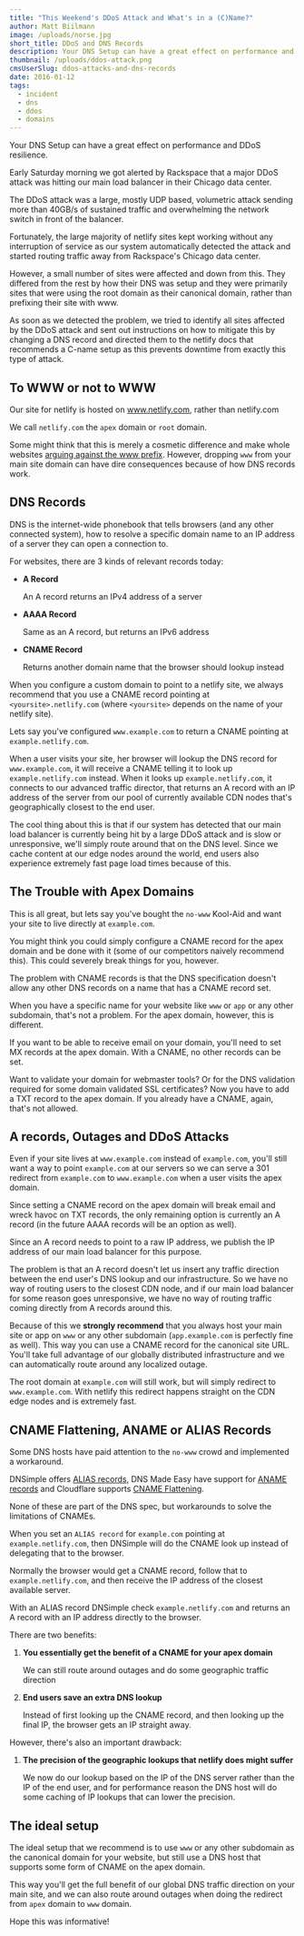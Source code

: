 ```yaml
---
title: "This Weekend's DDoS Attack and What's in a (C)Name?"
author: Matt Biilmann
image: /uploads/norse.jpg
short_title: DDoS and DNS Records
description: Your DNS Setup can have a great effect on performance and DDoS resilience.
thumbnail: /uploads/ddos-attack.png
cmsUserSlug: ddos-attacks-and-dns-records
date: 2016-01-12
tags:
  - incident
  - dns
  - ddos
  - domains
---
```


Your DNS Setup can have a great effect on performance and DDoS resilience.

Early Saturday morning we got alerted by Rackspace that a major DDoS attack was hitting our main load balancer in their Chicago data center.

The DDoS attack was a large, mostly UDP based, volumetric attack sending more than 40GB/s of sustained traffic and overwhelming the network switch in front of the balancer.

Fortunately, the large majority of netlify sites kept working without any interruption of service as our system automatically detected the attack and started routing traffic away from Rackspace's Chicago data center.

However, a small number of sites were affected and down from this. They differed from the rest by how their DNS was setup and they were primarily sites that were using the root domain as their canonical domain, rather than prefixing their site with www.

As soon as we detected the problem, we tried to identify all sites affected by the DDoS attack and sent out instructions on how to mitigate this by changing a DNS record and directed them to the netlify docs that recommends a C-name setup as this prevents downtime from exactly this type of attack.

## To WWW or not to WWW

Our site for netlify is hosted on www.netlify.com, rather than netlify.com

We call `netlify.com` the `apex` domain or `root` domain.

Some might think that this is merely a cosmetic difference and make whole websites [arguing against the www prefix](http://no-www.org/). However, dropping `www` from your main site  domain can have dire consequences because of how DNS records work.

<!-- excerpt -->

## DNS Records

DNS is the internet-wide phonebook that tells browsers (and any other connected system), how to resolve a specific domain name to an IP address of a server they can open a connection to.

For websites, there are 3 kinds of relevant records today:

* **A Record**

  An A record returns an IPv4 address of a server

* **AAAA Record**

  Same as an A record, but returns an IPv6 address

* **CNAME Record**

  Returns another domain name that the browser should lookup instead

When you configure a custom domain to point to a netlify site, we always recommend that you use a CNAME record pointing at `<yoursite>.netlify.com` (where `<yoursite>` depends on the name of your netlify site).

Lets say you've configured `www.example.com` to return a CNAME pointing at `example.netlify.com`.

When a user visits your site, her browser will lookup the DNS record for `www.example.com`, it will receive a CNAME telling it to look up `example.netlify.com` instead. When it looks up `example.netlify.com`, it connects to our advanced traffic director, that returns an A record with an IP address of the server from our pool of currently available CDN nodes that's geographically closest to the end user.

The cool thing about this is that if our system has detected that our main load balancer is currently being hit by a large DDoS attack and is slow or unresponsive, we'll simply route around that on the DNS level. Since we cache content at our edge nodes around the world, end users also experience extremely fast page load times because of this.

## The Trouble with Apex Domains

This is all great, but lets say you've bought the `no-www` Kool-Aid and want your site to live directly at `example.com`.

You might think you could simply configure a CNAME record for the apex domain and be done with it (some of our competitors naively recommend this). This could severely break things for you, however.

The problem with CNAME records is that the DNS specification doesn't allow any other DNS records on a name that has a CNAME record set.

When you have a specific name for your website like `www` or `app` or any other subdomain, that's not a problem. For the apex domain, however, this is different.

If you want to be able to receive email on your domain, you'll need to set MX records at the apex domain. With a CNAME, no other records can be set.

Want to validate your domain for webmaster tools? Or for the DNS validation required for some domain validated SSL certificates? Now you have to add a TXT record to the apex domain. If you already have a CNAME, again, that's not allowed.

## A records, Outages and DDoS Attacks

Even if your site lives at `www.example.com` instead of `example.com`, you'll still want a way to point `example.com` at our servers so we can serve a 301 redirect from `example.com` to `www.example.com` when a user visits the apex domain.

Since setting a CNAME record on the apex domain will break email and wreck havoc on TXT records, the only remaining option is currently an A record (in the future AAAA records will be an option as well).

Since an A record needs to point to a raw IP address, we publish the  IP address of our main load balancer for this purpose.

The problem is that an A record doesn't let us insert any traffic direction between the end user's DNS lookup and our infrastructure. So we have no way of routing users to the closest CDN node, and if our main load balancer for some reason goes unresponsive, we have no way of routing traffic coming directly from A records around this.

Because of this we **strongly recommend** that you always host your main site or app on `www` or any other subdomain (`app.example.com` is perfectly fine as well). This way you can use a CNAME record for the canonical site URL. You'll take full advantage of our globally distributed infrastructure and we can automatically route around any localized outage.

The root domain at `example.com` will still work, but will simply redirect to `www.example.com`. With netlify this redirect happens straight on the CDN edge nodes and is extremely fast.

## CNAME Flattening, ANAME or ALIAS Records

Some DNS hosts have paid attention to the `no-www` crowd and implemented a workaround.

DNSimple offers [ALIAS records](https://support.dnsimple.com/articles/alias-record/), DNS Made Easy have support for [ANAME records](http://www.dnsmadeeasy.com/services/anamerecords/) and Cloudflare supports [CNAME Flattening](https://support.cloudflare.com/hc/en-us/articles/200169056-CNAME-Flattening-RFC-compliant-support-for-CNAME-at-the-root).

None of these are part of the DNS spec, but workarounds to solve the limitations of CNAMEs.

When you set an `ALIAS record` for `example.com` pointing at `example.netlify.com`, then DNSimple will do the CNAME look up instead of delegating that to the browser.

Normally the browser would get a CNAME record, follow that to `example.netlify.com`, and then receive the IP address of the closest available server.

With an ALIAS record DNSimple check `example.netlify.com` and returns an A record with an IP address directly to the browser.

There are two benefits:

1. **You essentially get the benefit of a CNAME for your apex domain**

   We can still route around outages and do some geographic traffic direction

2. **End users save an extra DNS lookup**

   Instead of first looking up the CNAME record, and then looking up the final IP, the browser gets an IP   straight away.

However, there's also an important drawback:

1. **The precision of the geographic lookups that netlify does might suffer**

   We now do our lookup based on the IP of the DNS server rather than the IP of the end user, and for performance reason the DNS host will do some caching of IP lookups that can lower the precision.

## The ideal setup

The ideal setup that we recommend is to use `www` or any other subdomain as the canonical domain for your website, but still use a DNS host that supports some form of CNAME on the apex domain.

This way you'll get the full benefit of our global DNS traffic direction on your main site, and we can also route around outages when doing the redirect from `apex` domain to `www` domain.

Hope this was informative!
